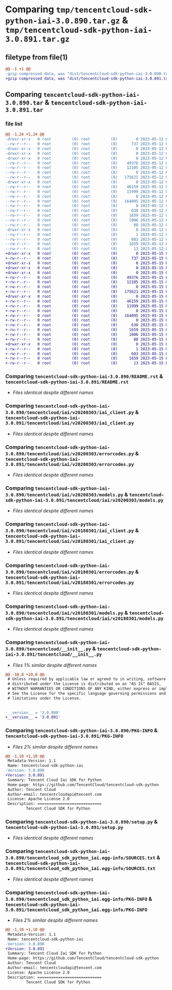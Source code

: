 # Comparing `tmp/tencentcloud-sdk-python-iai-3.0.890.tar.gz` & `tmp/tencentcloud-sdk-python-iai-3.0.891.tar.gz`

## filetype from file(1)

```diff
@@ -1 +1 @@
-gzip compressed data, was "dist/tencentcloud-sdk-python-iai-3.0.890.tar", last modified: Fri May 12 02:21:15 2023, max compression
+gzip compressed data, was "dist/tencentcloud-sdk-python-iai-3.0.891.tar", last modified: Mon May 15 03:36:27 2023, max compression
```

## Comparing `tencentcloud-sdk-python-iai-3.0.890.tar` & `tencentcloud-sdk-python-iai-3.0.891.tar`

### file list

```diff
@@ -1,24 +1,24 @@
-drwxr-xr-x   0 root         (0) root         (0)        0 2023-05-12 02:21:15.000000 tencentcloud-sdk-python-iai-3.0.890/
--rw-r--r--   0 root         (0) root         (0)      737 2023-05-12 02:21:14.000000 tencentcloud-sdk-python-iai-3.0.890/README.rst
-drwxr-xr-x   0 root         (0) root         (0)        0 2023-05-12 02:21:15.000000 tencentcloud-sdk-python-iai-3.0.890/tencentcloud/
-drwxr-xr-x   0 root         (0) root         (0)        0 2023-05-12 02:21:15.000000 tencentcloud-sdk-python-iai-3.0.890/tencentcloud/iai/
-drwxr-xr-x   0 root         (0) root         (0)        0 2023-05-12 02:21:15.000000 tencentcloud-sdk-python-iai-3.0.890/tencentcloud/iai/v20200303/
--rw-r--r--   0 root         (0) root         (0)    49376 2023-05-12 02:21:14.000000 tencentcloud-sdk-python-iai-3.0.890/tencentcloud/iai/v20200303/iai_client.py
--rw-r--r--   0 root         (0) root         (0)    12105 2023-05-12 02:21:14.000000 tencentcloud-sdk-python-iai-3.0.890/tencentcloud/iai/v20200303/errorcodes.py
--rw-r--r--   0 root         (0) root         (0)        0 2023-05-12 02:21:14.000000 tencentcloud-sdk-python-iai-3.0.890/tencentcloud/iai/v20200303/__init__.py
--rw-r--r--   0 root         (0) root         (0)   175621 2023-05-12 02:21:14.000000 tencentcloud-sdk-python-iai-3.0.890/tencentcloud/iai/v20200303/models.py
-drwxr-xr-x   0 root         (0) root         (0)        0 2023-05-12 02:21:15.000000 tencentcloud-sdk-python-iai-3.0.890/tencentcloud/iai/v20180301/
--rw-r--r--   0 root         (0) root         (0)    46159 2023-05-12 02:21:14.000000 tencentcloud-sdk-python-iai-3.0.890/tencentcloud/iai/v20180301/iai_client.py
--rw-r--r--   0 root         (0) root         (0)    11999 2023-05-12 02:21:14.000000 tencentcloud-sdk-python-iai-3.0.890/tencentcloud/iai/v20180301/errorcodes.py
--rw-r--r--   0 root         (0) root         (0)        0 2023-05-12 02:21:14.000000 tencentcloud-sdk-python-iai-3.0.890/tencentcloud/iai/v20180301/__init__.py
--rw-r--r--   0 root         (0) root         (0)   164095 2023-05-12 02:21:14.000000 tencentcloud-sdk-python-iai-3.0.890/tencentcloud/iai/v20180301/models.py
--rw-r--r--   0 root         (0) root         (0)        0 2023-05-12 02:21:14.000000 tencentcloud-sdk-python-iai-3.0.890/tencentcloud/iai/__init__.py
--rw-r--r--   0 root         (0) root         (0)      630 2023-05-12 02:21:14.000000 tencentcloud-sdk-python-iai-3.0.890/tencentcloud/__init__.py
--rw-r--r--   0 root         (0) root         (0)     1659 2023-05-12 02:21:15.000000 tencentcloud-sdk-python-iai-3.0.890/PKG-INFO
--rw-r--r--   0 root         (0) root         (0)     1006 2023-05-12 02:21:14.000000 tencentcloud-sdk-python-iai-3.0.890/setup.py
--rw-r--r--   0 root         (0) root         (0)       88 2023-05-12 02:21:15.000000 tencentcloud-sdk-python-iai-3.0.890/setup.cfg
-drwxr-xr-x   0 root         (0) root         (0)        0 2023-05-12 02:21:15.000000 tencentcloud-sdk-python-iai-3.0.890/tencentcloud_sdk_python_iai.egg-info/
--rw-r--r--   0 root         (0) root         (0)        1 2023-05-12 02:21:15.000000 tencentcloud-sdk-python-iai-3.0.890/tencentcloud_sdk_python_iai.egg-info/dependency_links.txt
--rw-r--r--   0 root         (0) root         (0)      603 2023-05-12 02:21:15.000000 tencentcloud-sdk-python-iai-3.0.890/tencentcloud_sdk_python_iai.egg-info/SOURCES.txt
--rw-r--r--   0 root         (0) root         (0)     1659 2023-05-12 02:21:15.000000 tencentcloud-sdk-python-iai-3.0.890/tencentcloud_sdk_python_iai.egg-info/PKG-INFO
--rw-r--r--   0 root         (0) root         (0)       13 2023-05-12 02:21:15.000000 tencentcloud-sdk-python-iai-3.0.890/tencentcloud_sdk_python_iai.egg-info/top_level.txt
+drwxr-xr-x   0 root         (0) root         (0)        0 2023-05-15 03:36:27.000000 tencentcloud-sdk-python-iai-3.0.891/
+-rw-r--r--   0 root         (0) root         (0)      737 2023-05-15 03:36:27.000000 tencentcloud-sdk-python-iai-3.0.891/README.rst
+drwxr-xr-x   0 root         (0) root         (0)        0 2023-05-15 03:36:27.000000 tencentcloud-sdk-python-iai-3.0.891/tencentcloud/
+drwxr-xr-x   0 root         (0) root         (0)        0 2023-05-15 03:36:27.000000 tencentcloud-sdk-python-iai-3.0.891/tencentcloud/iai/
+drwxr-xr-x   0 root         (0) root         (0)        0 2023-05-15 03:36:27.000000 tencentcloud-sdk-python-iai-3.0.891/tencentcloud/iai/v20200303/
+-rw-r--r--   0 root         (0) root         (0)    49376 2023-05-15 03:36:27.000000 tencentcloud-sdk-python-iai-3.0.891/tencentcloud/iai/v20200303/iai_client.py
+-rw-r--r--   0 root         (0) root         (0)    12105 2023-05-15 03:36:27.000000 tencentcloud-sdk-python-iai-3.0.891/tencentcloud/iai/v20200303/errorcodes.py
+-rw-r--r--   0 root         (0) root         (0)        0 2023-05-15 03:36:27.000000 tencentcloud-sdk-python-iai-3.0.891/tencentcloud/iai/v20200303/__init__.py
+-rw-r--r--   0 root         (0) root         (0)   175621 2023-05-15 03:36:27.000000 tencentcloud-sdk-python-iai-3.0.891/tencentcloud/iai/v20200303/models.py
+drwxr-xr-x   0 root         (0) root         (0)        0 2023-05-15 03:36:27.000000 tencentcloud-sdk-python-iai-3.0.891/tencentcloud/iai/v20180301/
+-rw-r--r--   0 root         (0) root         (0)    46159 2023-05-15 03:36:27.000000 tencentcloud-sdk-python-iai-3.0.891/tencentcloud/iai/v20180301/iai_client.py
+-rw-r--r--   0 root         (0) root         (0)    11999 2023-05-15 03:36:27.000000 tencentcloud-sdk-python-iai-3.0.891/tencentcloud/iai/v20180301/errorcodes.py
+-rw-r--r--   0 root         (0) root         (0)        0 2023-05-15 03:36:27.000000 tencentcloud-sdk-python-iai-3.0.891/tencentcloud/iai/v20180301/__init__.py
+-rw-r--r--   0 root         (0) root         (0)   164095 2023-05-15 03:36:27.000000 tencentcloud-sdk-python-iai-3.0.891/tencentcloud/iai/v20180301/models.py
+-rw-r--r--   0 root         (0) root         (0)        0 2023-05-15 03:36:27.000000 tencentcloud-sdk-python-iai-3.0.891/tencentcloud/iai/__init__.py
+-rw-r--r--   0 root         (0) root         (0)      630 2023-05-15 03:36:27.000000 tencentcloud-sdk-python-iai-3.0.891/tencentcloud/__init__.py
+-rw-r--r--   0 root         (0) root         (0)     1659 2023-05-15 03:36:27.000000 tencentcloud-sdk-python-iai-3.0.891/PKG-INFO
+-rw-r--r--   0 root         (0) root         (0)     1006 2023-05-15 03:36:27.000000 tencentcloud-sdk-python-iai-3.0.891/setup.py
+-rw-r--r--   0 root         (0) root         (0)       88 2023-05-15 03:36:27.000000 tencentcloud-sdk-python-iai-3.0.891/setup.cfg
+drwxr-xr-x   0 root         (0) root         (0)        0 2023-05-15 03:36:27.000000 tencentcloud-sdk-python-iai-3.0.891/tencentcloud_sdk_python_iai.egg-info/
+-rw-r--r--   0 root         (0) root         (0)        1 2023-05-15 03:36:27.000000 tencentcloud-sdk-python-iai-3.0.891/tencentcloud_sdk_python_iai.egg-info/dependency_links.txt
+-rw-r--r--   0 root         (0) root         (0)      603 2023-05-15 03:36:27.000000 tencentcloud-sdk-python-iai-3.0.891/tencentcloud_sdk_python_iai.egg-info/SOURCES.txt
+-rw-r--r--   0 root         (0) root         (0)     1659 2023-05-15 03:36:27.000000 tencentcloud-sdk-python-iai-3.0.891/tencentcloud_sdk_python_iai.egg-info/PKG-INFO
+-rw-r--r--   0 root         (0) root         (0)       13 2023-05-15 03:36:27.000000 tencentcloud-sdk-python-iai-3.0.891/tencentcloud_sdk_python_iai.egg-info/top_level.txt
```

### Comparing `tencentcloud-sdk-python-iai-3.0.890/README.rst` & `tencentcloud-sdk-python-iai-3.0.891/README.rst`

 * *Files identical despite different names*

### Comparing `tencentcloud-sdk-python-iai-3.0.890/tencentcloud/iai/v20200303/iai_client.py` & `tencentcloud-sdk-python-iai-3.0.891/tencentcloud/iai/v20200303/iai_client.py`

 * *Files identical despite different names*

### Comparing `tencentcloud-sdk-python-iai-3.0.890/tencentcloud/iai/v20200303/errorcodes.py` & `tencentcloud-sdk-python-iai-3.0.891/tencentcloud/iai/v20200303/errorcodes.py`

 * *Files identical despite different names*

### Comparing `tencentcloud-sdk-python-iai-3.0.890/tencentcloud/iai/v20200303/models.py` & `tencentcloud-sdk-python-iai-3.0.891/tencentcloud/iai/v20200303/models.py`

 * *Files identical despite different names*

### Comparing `tencentcloud-sdk-python-iai-3.0.890/tencentcloud/iai/v20180301/iai_client.py` & `tencentcloud-sdk-python-iai-3.0.891/tencentcloud/iai/v20180301/iai_client.py`

 * *Files identical despite different names*

### Comparing `tencentcloud-sdk-python-iai-3.0.890/tencentcloud/iai/v20180301/errorcodes.py` & `tencentcloud-sdk-python-iai-3.0.891/tencentcloud/iai/v20180301/errorcodes.py`

 * *Files identical despite different names*

### Comparing `tencentcloud-sdk-python-iai-3.0.890/tencentcloud/iai/v20180301/models.py` & `tencentcloud-sdk-python-iai-3.0.891/tencentcloud/iai/v20180301/models.py`

 * *Files identical despite different names*

### Comparing `tencentcloud-sdk-python-iai-3.0.890/tencentcloud/__init__.py` & `tencentcloud-sdk-python-iai-3.0.891/tencentcloud/__init__.py`

 * *Files 1% similar despite different names*

```diff
@@ -10,8 +10,8 @@
 # Unless required by applicable law or agreed to in writing, software
 # distributed under the License is distributed on an "AS IS" BASIS,
 # WITHOUT WARRANTIES OR CONDITIONS OF ANY KIND, either express or implied.
 # See the License for the specific language governing permissions and
 # limitations under the License.
 
 
-__version__ = '3.0.890'
+__version__ = '3.0.891'
```

### Comparing `tencentcloud-sdk-python-iai-3.0.890/PKG-INFO` & `tencentcloud-sdk-python-iai-3.0.891/PKG-INFO`

 * *Files 2% similar despite different names*

```diff
@@ -1,10 +1,10 @@
 Metadata-Version: 1.1
 Name: tencentcloud-sdk-python-iai
-Version: 3.0.890
+Version: 3.0.891
 Summary: Tencent Cloud Iai SDK for Python
 Home-page: https://github.com/TencentCloud/tencentcloud-sdk-python
 Author: Tencent Cloud
 Author-email: tencentcloudapi@tencent.com
 License: Apache License 2.0
 Description: ============================
         Tencent Cloud SDK for Python
```

### Comparing `tencentcloud-sdk-python-iai-3.0.890/setup.py` & `tencentcloud-sdk-python-iai-3.0.891/setup.py`

 * *Files identical despite different names*

### Comparing `tencentcloud-sdk-python-iai-3.0.890/tencentcloud_sdk_python_iai.egg-info/SOURCES.txt` & `tencentcloud-sdk-python-iai-3.0.891/tencentcloud_sdk_python_iai.egg-info/SOURCES.txt`

 * *Files identical despite different names*

### Comparing `tencentcloud-sdk-python-iai-3.0.890/tencentcloud_sdk_python_iai.egg-info/PKG-INFO` & `tencentcloud-sdk-python-iai-3.0.891/tencentcloud_sdk_python_iai.egg-info/PKG-INFO`

 * *Files 2% similar despite different names*

```diff
@@ -1,10 +1,10 @@
 Metadata-Version: 1.1
 Name: tencentcloud-sdk-python-iai
-Version: 3.0.890
+Version: 3.0.891
 Summary: Tencent Cloud Iai SDK for Python
 Home-page: https://github.com/TencentCloud/tencentcloud-sdk-python
 Author: Tencent Cloud
 Author-email: tencentcloudapi@tencent.com
 License: Apache License 2.0
 Description: ============================
         Tencent Cloud SDK for Python
```


